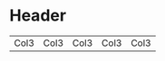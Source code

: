 <!-- TITLE: Some More Columns -->
<!-- SUBTITLE: A quick summary of Some More Columns -->

# Header

<table><tr><td>Col3</td><td>Col3</td><td>Col3</td><td>Col3</td><td>Col3</td></tr></table>
